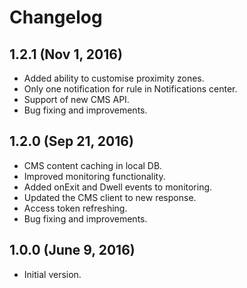 Changelog
=====================
## 1.2.1 (Nov 1, 2016)
- Added ability to customise proximity zones.
- Only one notification for rule in Notifications center.
- Support of new CMS API.
- Bug fixing and improvements.

## 1.2.0 (Sep 21, 2016)
- CMS content caching in local DB.
- Improved monitoring functionality.
- Added onExit and Dwell events to monitoring.
- Updated the CMS client to new response.
- Access token refreshing.
- Bug fixing and improvements.

## 1.0.0 (June 9, 2016)
- Initial version.

